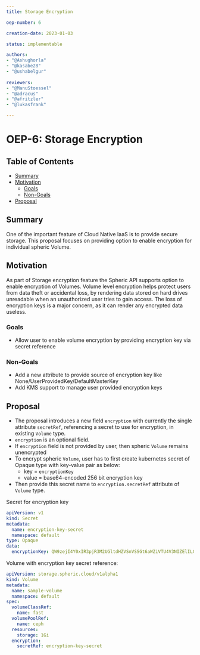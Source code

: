 ```yaml
---
title: Storage Encryption

oep-number: 6

creation-date: 2023-01-03

status: implementable

authors:
- "@Ashughorla"
- "@kasabe28"
- "@ushabelgur"
  
reviewers:
- "@ManuStoessel"
- "@adracus"
- "@afritzler"
- "@lukasfrank"

---
```


# OEP-6: Storage Encryption

## Table of Contents

- [Summary](#summary)
- [Motivation](#motivation)
    - [Goals](#goals)
    - [Non-Goals](#Non-Goals)
- [Proposal](#proposal)

## Summary
One of the important feature of Cloud Native IaaS is to provide secure storage. This proposal focuses on providing option to enable encryption for individual spheric Volume.

## Motivation
As part of Storage encryption feature the Spheric API supports option to enable encryption of Volumes. Volume level encryption helps protect users from data theft or accidental loss, by rendering data stored on hard drives unreadable when an unauthorized user tries to gain access. The loss of encryption keys is a major concern, as it can render any encrypted data useless. 

### Goals
  - Allow user to enable volume encryption by providing encryption key via secret reference

### Non-Goals
  - Add a new attribute to provide source of encryption key like None/UserProvidedKey/DefaultMasterKey
  - Add KMS support to manage user provided encryption keys

## Proposal
 - The proposal introduces a new field `encryption` with currently the single attribute `secretRef`, referencing a secret to use for encryption, in existing `Volume` type. 
 - `encryption` is an optional field.
 - If `encryption` field is not provided by user, then spheric `Volume` remains unencrypted
 - To encrypt spheric `Volume`, user has to first create kubernetes secret of Opaque type with key-value pair as below:
    - key = `encryptionKey` 
    - value = base64-encoded 256 bit encryption key
 - Then provide this secret name to `encryption.secretRef` attribute of `Volume` type.

Secret for encryption key

[//]: # (@formatter:off)
```yaml
apiVersion: v1
kind: Secret
metadata:
  name: encryption-key-secret
  namespace: default
type: Opaque
data:
  encryptionKey: QW9zejI4Y0xIR3pjR3M2UGltdHZVSnVSSGt6aWZiVTU4V3NIZElIL09idz0=
```
[//]: # (@formatter:on)

Volume with encryption key secret reference:

[//]: # (@formatter:off)
```yaml
apiVersion: storage.spheric.cloud/v1alpha1
kind: Volume
metadata:
  name: sample-volume
  namespace: default
spec:
  volumeClassRef:
    name: fast
  volumePoolRef:
    name: ceph
  resources:
    storage: 1Gi
  encryption:
    secretRef: encryption-key-secret
```
[//]: # (@formatter:on)
